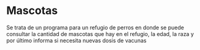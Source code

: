 # Mascotas
Se trata de un programa para un refugio de perros en donde se puede consultar la cantidad de mascotas que hay en el refugio, la edad, la raza 
y por último informa si necesita nuevas dosis de vacunas

